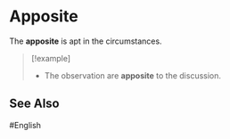 # Apposite

The **apposite** is apt in the circumstances. 

> [!example]
> - The observation are **apposite** to the discussion. 

## See Also 

#English 
